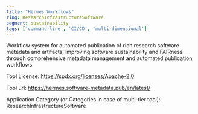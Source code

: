 ```yaml
---
title: "Hermes Workflows"
ring: ResearchInfrastructureSoftware
segment: sustainability
tags: ['command-line', 'CI/CD', 'multi-dimensional']
---
```

Workflow system for automated publication of rich research software metadata and artifacts, improving software sustainability and FAIRness through comprehensive metadata management and automated publication workflows.

Tool License: https://spdx.org/licenses/Apache-2.0

Tool url: https://hermes.software-metadata.pub/en/latest/

Application Category (or Categories in case of multi-tier tool): ResearchInfrastructureSoftware
